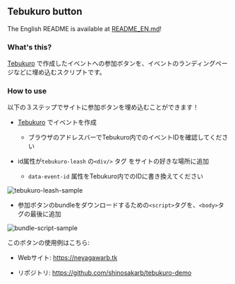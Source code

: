 ## Tebukuro button
The English README is available at [README_EN.md](README_EN.md)!

### What's this? 
[Tebukuro](https://tebukuro.shinosakarb.org/) で作成したイベントへの参加ボタンを、イベントのランディングページなどに埋め込むスクリプトです。

### How to use

以下の３ステップでサイトに参加ボタンを埋め込むことができます！

- [Tebukuro](https://tebukuro.shinosakarb.org/) でイベントを作成
  - ブラウザのアドレスバーでTebukuro内でのイベントIDを確認してください

- id属性が`tebukuro-leash` の`<div/>` タグ をサイトの好きな場所に追加
  - `data-event-id` 属性をTebukuro内でのIDに書き換えてください
  
![tebukuro-leash-sample](https://user-images.githubusercontent.com/10824691/46779241-ddadcc80-cd51-11e8-9502-2cd1a21ced13.png)
  
  
- 参加ボタンのbundleをダウンロードするための`<script>`タグを、`<body>`タグの最後に追加

![bundle-script-sample](https://user-images.githubusercontent.com/10824691/46779285-0209a900-cd52-11e8-8c58-09aa836ea109.png)


このボタンの使用例はこちら:

- Webサイト: https://neyagawarb.tk

- リポジトリ: https://github.com/shinosakarb/tebukuro-demo
